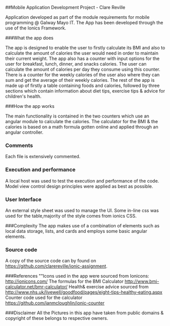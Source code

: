 ##Mobile Application Development Project - Clare Reville

Application developed as part of the module requirements for mobile programming @ Galway Mayo IT.
The App has been developed through the use of the Ionics Framework.

###What the app does

The app is designed to enable the user to firstly calculate its BMI and also to calculate 
the amount of calories the user would need in order to maintain their current weight.
The app also has a counter with input options for the user for breakfast, lunch, dinner, and snacks
calories. The user can calculate the amount of calories per day they consume using this counter.
There is a counter for the weekly calories of the user also where they can sum and get the average 
of their weekly calories.
The rest of the app is made up of firstly a table containing foods and calories, followed by three 
sections which contain information about diet tips, exercise tips & advice for children's health.

###How the app works

The main functionality is contained in the two counters which use an angular module to
calculate the calories.
The calculator for the BMI & the calories is based on a math formula gotten online and applied 
through an angular controller.

### Comments 
Each file is extensively commented.

### Execution and performance
A local host was used to test the execution and performance of the code. Model view control design principles were applied as best as possible.

### User Interface
An external style sheet was used to manage the UI. Some in-line css was used for the table,majority of the style comes from ionics CSS.

###Complexity
The app makes use of a combination of elements such as local data storage, lists, and cards and employs some basic angular elements. 

### Source code
A copy of the source code can by found on https://github.com/clarereville/ionic-assignment.

###References
""Icons used in the app were sourced from Ionicons: http://ionicons.com/ 
The formulas for the BMI Calculator http://www.bmi-calculator.net/bmr-calculator/
Health& exercise advice sourced from http://www.nhs.uk/livewell/goodfood/pages/eight-tips-healthy-eating.aspx
Counter code used for the calculator https://github.com/ianmcloughlin/ionic-counter

###Disclaimer
All the Pictures in this app have taken from public domains & copyright of these belongs to respective owners.




